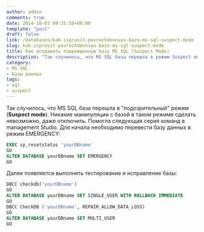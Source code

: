 ```yaml
---
author: admin
comments: true
date: 2014-10-03 09:31:58+00:00
template: "post"
draft: false
link: /databases/kak-ispravit-povrezhdennuyu-bazu-ms-sql-suspect-mode
slug: kak-ispravit-povrezhdennuyu-bazu-ms-sql-suspect-mode
title: Как исправить поврежденную базу MS SQL (Suspect Mode)
description: "Так случилось, что MS SQL база перешла в режим Suspect mode. Никакие манипуляции с базой в таком режиме сделать невозможно, даже отключить."
category:
- MS SQL
- Базы данных
tags:
- sql
- suspect
---
```


Так случилось, что MS SQL база перешла в "подозрительный" режим (**Suspect mode**). Никакие манипуляции с базой в таком режиме сделать невозможно, даже отключить. Помогла следующая серия команд в management Studio.
Для начала необходимо перевести базу данных в режим EMERGENCY:
```sql
EXEC sp_resetstatus 'yourDBname'
GO
ALTER DATABASE yourDBname SET EMERGENCY
GO
```

Далее появляется выполнять тестирование и исправление базы:
```sql
DBCC checkdb('yourDBname')
GO
ALTER DATABASE yourDBname SET SINGLE_USER WITH ROLLBACK IMMEDIATE
GO
DBCC CheckDB ('yourDBname', REPAIR_ALLOW_DATA_LOSS)
GO
ALTER DATABASE yourDBname SET MULTI_USER
GO
```
